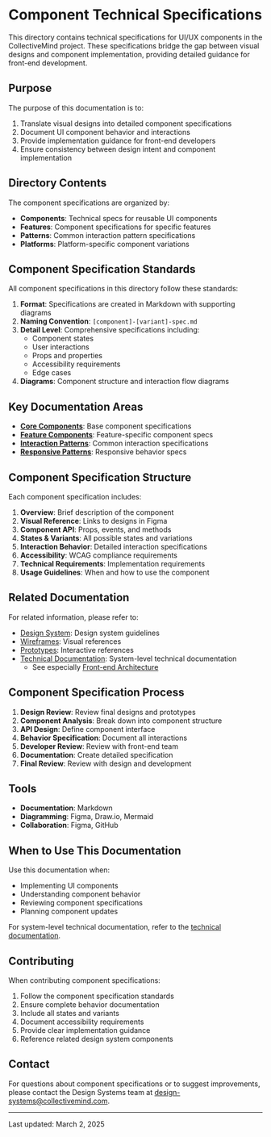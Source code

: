 # Component Technical Specifications

This directory contains technical specifications for UI/UX components in the CollectiveMind project. These specifications bridge the gap between visual designs and component implementation, providing detailed guidance for front-end development.

## Purpose

The purpose of this documentation is to:

1. Translate visual designs into detailed component specifications
2. Document UI component behavior and interactions
3. Provide implementation guidance for front-end developers
4. Ensure consistency between design intent and component implementation

## Directory Contents

The component specifications are organized by:

- **Components**: Technical specs for reusable UI components
- **Features**: Component specifications for specific features
- **Patterns**: Common interaction pattern specifications
- **Platforms**: Platform-specific component variations

## Component Specification Standards

All component specifications in this directory follow these standards:

1. **Format**: Specifications are created in Markdown with supporting diagrams
2. **Naming Convention**: `[component]-[variant]-spec.md`
3. **Detail Level**: Comprehensive specifications including:
   - Component states
   - User interactions
   - Props and properties
   - Accessibility requirements
   - Edge cases
4. **Diagrams**: Component structure and interaction flow diagrams

## Key Documentation Areas

- **[Core Components](./components/)**: Base component specifications
- **[Feature Components](./features/)**: Feature-specific component specs
- **[Interaction Patterns](./patterns/)**: Common interaction specifications
- **[Responsive Patterns](./responsive/)**: Responsive behavior specs

## Component Specification Structure

Each component specification includes:

1. **Overview**: Brief description of the component
2. **Visual Reference**: Links to designs in Figma
3. **Component API**: Props, events, and methods
4. **States & Variants**: All possible states and variations
5. **Interaction Behavior**: Detailed interaction specifications
6. **Accessibility**: WCAG compliance requirements
7. **Technical Requirements**: Implementation requirements
8. **Usage Guidelines**: When and how to use the component

## Related Documentation

For related information, please refer to:

- [Design System](../design-system/): Design system guidelines
- [Wireframes](../wireframes/): Visual references
- [Prototypes](../prototypes/): Interactive references
- [Technical Documentation](../../technical/): System-level technical documentation
  - See especially [Front-end Architecture](../../technical/architecture/front-end/)

## Component Specification Process

1. **Design Review**: Review final designs and prototypes
2. **Component Analysis**: Break down into component structure
3. **API Design**: Define component interface
4. **Behavior Specification**: Document all interactions
5. **Developer Review**: Review with front-end team
6. **Documentation**: Create detailed specification
7. **Final Review**: Review with design and development

## Tools

- **Documentation**: Markdown
- **Diagramming**: Figma, Draw.io, Mermaid
- **Collaboration**: Figma, GitHub

## When to Use This Documentation

Use this documentation when:
- Implementing UI components
- Understanding component behavior
- Reviewing component specifications
- Planning component updates

For system-level technical documentation, refer to the [technical documentation](../../technical/).

## Contributing

When contributing component specifications:

1. Follow the component specification standards
2. Ensure complete behavior documentation
3. Include all states and variants
4. Document accessibility requirements
5. Provide clear implementation guidance
6. Reference related design system components

## Contact

For questions about component specifications or to suggest improvements, please contact the Design Systems team at [design-systems@collectivemind.com](mailto:design-systems@collectivemind.com).

---

Last updated: March 2, 2025 